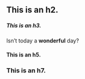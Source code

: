 ## This is an h2.
##### This is an h3.
Isn’t today a **wonderful** day?
#### This is an h5.
### This is an h7.
